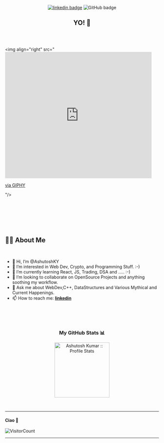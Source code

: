 <div align="center">
  
[![linkedin badge](https://img.shields.io/badge/AshutoshKY-30302f?style=flat&logo=linkedin)](https://www.linkedin.com/in/ashutosh-kumar-yadav/)
![GitHub badge](https://img.shields.io/github/followers/AshutoshKY?style=social)

<h2> YO! 🤟</h2>

</div>

<br>
<br>

<img align="right" src="<iframe src="https://giphy.com/embed/KCzzHN7Y0hlLi" width="480" height="414" frameBorder="0" class="giphy-embed" allowFullScreen></iframe><p><a href="https://giphy.com/gifs/hoppip-art-hoppip-KCzzHN7Y0hlLi">via GIPHY</a></p>"/>

<br>
<br>
<br>
<br>
<br>

## 🙋‍♂️ About Me
<br>

- 👋 Hi, I’m @AshutoshKY
- 👀 I’m interested in Web Dev, Crypto, and Programming Stuff. :-)
- 🌱 I’m currently learning React, JS, Trading, DSA and ..... :-)
- 💞️ I’m looking to collaborate on OpenSource Projects and anything soothing my workflow.
- 💬 Ask me about WebDev,C++, DataStructures and Various Mythical and Current Happenings.
- 📫 How to reach me: **[linkedin](https://www.linkedin.com/in/ashutosh-kumar-yadav-40b322126/)**

<br>
<br>
<br>

<h3 align="center">My GitHub Stats 📊 </h3>
<p align="center">
  <img height="180em" src="https://github-readme-stats.vercel.app/api?username=AshutoshKY&theme=tokyonight&show_icons=true&hide_border=true&count_private=true" alt="Ashutosh Kumar :: Profile Stats" />
</p>
<br>

-----

#### Ciao 👋 <br>
![VisitorCount](https://profile-counter.glitch.me/AshutoshKY/count.svg)


---



